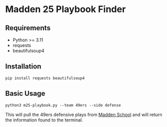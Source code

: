 # Madden 25 Playbook Finder
## Requirements
- Python >= 3.11
- requests
- beautifulsoup4

## Installation
```plaintext
pip install requests beautifulsoup4
```

## Basic Usage
`python3 m25-playbook.py --team 49ers --side defense`

This will pull the 49ers defensive plays from [Madden School](https://www.madden-school.com/playbooks/) and will return the information found to the terminal.